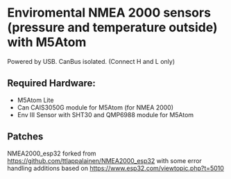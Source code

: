 # Enviromental NMEA 2000 sensors (pressure and temperature outside) with M5Atom

Powered by USB. CanBus isolated. (Connect H and L only)

## Required Hardware:

- M5Atom Lite
- Can CAIS3050G module for M5Atom (for NMEA 2000)
- Env III Sensor with SHT30 and QMP6988 module for M5Atom

## Patches

NMEA2000_esp32 forked from https://github.com/ttlappalainen/NMEA2000_esp32
with some error handling additions
based on https://www.esp32.com/viewtopic.php?t=5010
